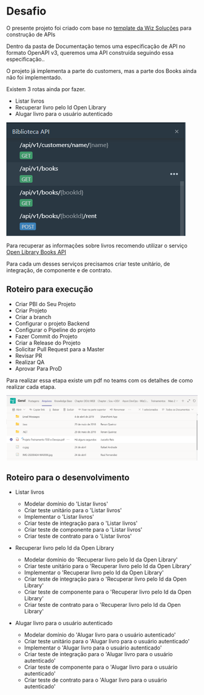# Desafio

O presente projeto foi criado com base no [template da Wiz Soluções](https://github.com/wizsolucoes/api-wiz-template) para construção de APIs

Dentro da pasta de Documentação temos uma especificação de API no formato OpenAPI v3, queremos uma API construída seguindo essa especificação..

O projeto já implementa a parte do customers, mas a parte dos Books ainda não foi implementado.

Existem 3 rotas ainda por fazer.

- Listar livros
- Recuperar livro pelo Id Open Library
- Alugar livro para o usuário autenticado

![Serviços para ser implementado](img/endpoints.png)

Para recuperar as informações sobre livros recomendo utilizar o serviço [Open Library Books API](Open-Library-Books-API.md)

Para cada um desses serviços precisamos criar teste unitário, de integração, de componente e de contrato.

## Roteiro para execução

- Criar PBI do Seu Projeto
- Criar Projeto
- Criar a branch
- Configurar o projeto Backend
- Configurar o Pipeline do projeto
- Fazer Commit do Projeto
- Criar a Release do Projeto
- Solicitar Pull Request para a Master
- Revisar PR
- Realizar QA
- Aprovar Para ProD

Para realizar essa etapa existe um pdf no teams com os detalhes de como realizar cada etapa.

![Etapas para configuração do DevOps](img/devops-todo.png)

## Roteiro para o desenvolvimento

- Listar livros
  - Modelar domínio do 'Listar livros'
  - Criar teste unitário para o 'Listar livros'
  - Implementar o 'Listar livros'
  - Criar teste de integração para o 'Listar livros'
  - Criar teste de componente para o 'Listar livros'
  - Criar teste de contrato para o 'Listar livros'

- Recuperar livro pelo Id da Open Library
  - Modelar domínio do 'Recuperar livro pelo Id da Open Library'
  - Criar teste unitário para o 'Recuperar livro pelo Id da Open Library'
  - Implementar o 'Recuperar livro pelo Id da Open Library'
  - Criar teste de integração para o 'Recuperar livro pelo Id da Open Library'
  - Criar teste de componente para o 'Recuperar livro pelo Id da Open Library'
  - Criar teste de contrato para o 'Recuperar livro pelo Id da Open Library'

- Alugar livro para o usuário autenticado
  - Modelar domínio do 'Alugar livro para o usuário autenticado'
  - Criar teste unitário para o 'Alugar livro para o usuário autenticado'
  - Implementar o 'Alugar livro para o usuário autenticado'
  - Criar teste de integração para o 'Alugar livro para o usuário autenticado'
  - Criar teste de componente para o 'Alugar livro para o usuário autenticado'
  - Criar teste de contrato para o 'Alugar livro para o usuário autenticado'